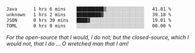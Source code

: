 <!--START_SECTION:waka-->

```txt
Java      1 hrs 6 mins    ██████████▒░░░░░░░░░░░░░░   41.81 %
unknown   1 hrs 2 mins    █████████▓░░░░░░░░░░░░░░░   39.18 %
JSON      0 hrs 30 mins   ████▓░░░░░░░░░░░░░░░░░░░░   19.01 %
TOML      0 hrs 0 mins    ░░░░░░░░░░░░░░░░░░░░░░░░░   00.00 %
```

<!--END_SECTION:waka-->

*For the open-source that I would, I do not; but the closed-source, which I would not, that I do ... O wretched man that I am!*
